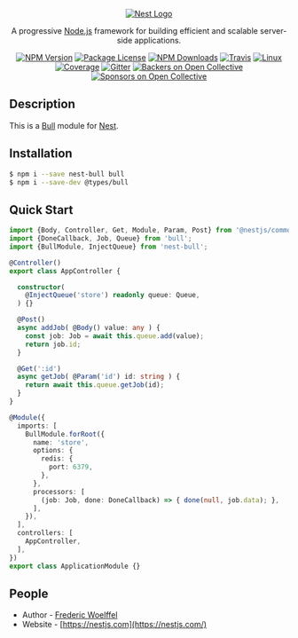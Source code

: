 <p align="center">
  <a href="http://nestjs.com/" target="blank"><img src="http://kamilmysliwiec.com/public/nest-logo.png#1" alt="Nest Logo" /></a>
</p>

[travis-image]: https://api.travis-ci.org/nestjs/nest.svg?branch=master
[travis-url]: https://travis-ci.org/nestjs/nest
[linux-image]: https://img.shields.io/travis/nestjs/nest/master.svg?label=linux
[linux-url]: https://travis-ci.org/nestjs/nest
  
  <p align="center">A progressive <a href="http://nodejs.org" target="blank">Node.js</a> framework for building efficient and scalable server-side applications.</p>
    <p align="center">
<a href="https://www.npmjs.com/~nestjscore"><img src="https://img.shields.io/npm/v/@nestjs/typeorm.svg" alt="NPM Version" /></a>
<a href="https://www.npmjs.com/~nestjscore"><img src="https://img.shields.io/npm/l/@nestjs/core.svg" alt="Package License" /></a>
<a href="https://www.npmjs.com/~nestjscore"><img src="https://img.shields.io/npm/dm/@nestjs/typeorm.svg" alt="NPM Downloads" /></a>
<a href="https://travis-ci.org/nestjs/nest"><img src="https://api.travis-ci.org/nestjs/nest.svg?branch=master" alt="Travis" /></a>
<a href="https://travis-ci.org/nestjs/nest"><img src="https://img.shields.io/travis/nestjs/nest/master.svg?label=linux" alt="Linux" /></a>
<a href="https://coveralls.io/github/nestjs/nest?branch=master"><img src="https://coveralls.io/repos/github/nestjs/nest/badge.svg?branch=master#2" alt="Coverage" /></a>
<a href="https://gitter.im/nestjs/nestjs?utm_source=badge&utm_medium=badge&utm_campaign=pr-badge&utm_content=body_badge"><img src="https://badges.gitter.im/nestjs/nestjs.svg" alt="Gitter" /></a>
<a href="https://opencollective.com/nest#backer"><img src="https://opencollective.com/nest/backers/badge.svg" alt="Backers on Open Collective" /></a>
<a href="https://opencollective.com/nest#sponsor"><img src="https://opencollective.com/nest/sponsors/badge.svg" alt="Sponsors on Open Collective" /></a>
</p>
  <!--[![Backers on Open Collective](https://opencollective.com/nest/backers/badge.svg)](https://opencollective.com/nest#backer)
  [![Sponsors on Open Collective](https://opencollective.com/nest/sponsors/badge.svg)](https://opencollective.com/nest#sponsor)-->

## Description

This is a [Bull](https://github.com/OptimalBits/bull) module for [Nest](https://github.com/nestjs/nest).

## Installation

```bash
$ npm i --save nest-bull bull
$ npm i --save-dev @types/bull
```

## Quick Start

```ts
import {Body, Controller, Get, Module, Param, Post} from '@nestjs/common';
import {DoneCallback, Job, Queue} from 'bull';
import {BullModule, InjectQueue} from 'nest-bull';

@Controller()
export class AppController {

  constructor(
    @InjectQueue('store') readonly queue: Queue,
  ) {}

  @Post()
  async addJob( @Body() value: any ) {
    const job: Job = await this.queue.add(value);
    return job.id;
  }

  @Get(':id')
  async getJob( @Param('id') id: string ) {
    return await this.queue.getJob(id);
  }
}

@Module({
  imports: [
    BullModule.forRoot({
      name: 'store',
      options: {
        redis: {
          port: 6379,
        },
      },
      processors: [
        (job: Job, done: DoneCallback) => { done(null, job.data); },
      ],
    }),
  ],
  controllers: [
    AppController,
  ],
})
export class ApplicationModule {}
```

## People

- Author - [Frederic Woelffel](https://fwoelffel.me)
- Website - [https://nestjs.com](https://nestjs.com/)
